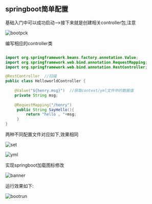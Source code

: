 springboot简单配置
---------------
基础入门中可以成功启动-->接下来就是创建相关controller包,注意

![bootpck](https://github.com/Albatronhenry/UploadFile/blob/master/pic/bootpck.png)

编写相应的controller类

```java

import org.springframework.beans.factory.annotation.Value;
import org.springframework.web.bind.annotation.RequestMapping;
import org.springframework.web.bind.annotation.RestController;

@RestController  //扫描
public class HelloworldController {
	
	@Value("${henry.msg}")  //获取context/yml文件中的数据值
	private String msg;
	
	@RequestMapping("/henry")
     public String SayHello(){
    	 return "hello , "+msg;
     }
}


```

两种不同配置文件对应如下,效果相同

![set](https://github.com/Albatronhenry/UploadFile/blob/master/pic/set.png)

![yml](https://github.com/Albatronhenry/UploadFile/blob/master/pic/yml.png)

实现springboot加载图标修改

![banner](https://github.com/Albatronhenry/UploadFile/blob/master/pic/banner.png)

运行效果如下:

![bootrun](https://github.com/Albatronhenry/UploadFile/blob/master/pic/bootrun.png)


